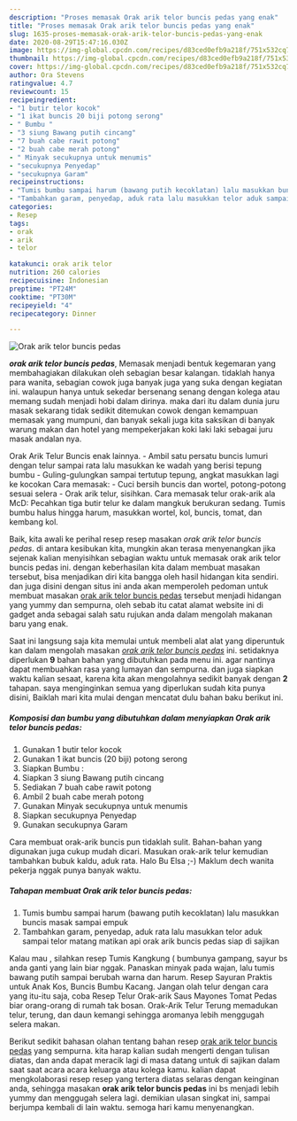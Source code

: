 ```yaml
---
description: "Proses memasak Orak arik telor buncis pedas yang enak"
title: "Proses memasak Orak arik telor buncis pedas yang enak"
slug: 1635-proses-memasak-orak-arik-telor-buncis-pedas-yang-enak
date: 2020-08-29T15:47:16.030Z
image: https://img-global.cpcdn.com/recipes/d83ced0efb9a218f/751x532cq70/orak-arik-telor-buncis-pedas-foto-resep-utama.jpg
thumbnail: https://img-global.cpcdn.com/recipes/d83ced0efb9a218f/751x532cq70/orak-arik-telor-buncis-pedas-foto-resep-utama.jpg
cover: https://img-global.cpcdn.com/recipes/d83ced0efb9a218f/751x532cq70/orak-arik-telor-buncis-pedas-foto-resep-utama.jpg
author: Ora Stevens
ratingvalue: 4.7
reviewcount: 15
recipeingredient:
- "1 butir telor kocok"
- "1 ikat buncis 20 biji potong serong"
- " Bumbu "
- "3 siung Bawang putih cincang"
- "7 buah cabe rawit potong"
- "2 buah cabe merah potong"
- " Minyak secukupnya untuk menumis"
- "secukupnya Penyedap"
- "secukupnya Garam"
recipeinstructions:
- "Tumis bumbu sampai harum (bawang putih kecoklatan) lalu masukkan buncis masak sampai empuk"
- "Tambahkan garam, penyedap, aduk rata lalu masukkan telor aduk sampai telor matang matikan api orak arik buncis pedas siap di sajikan"
categories:
- Resep
tags:
- orak
- arik
- telor

katakunci: orak arik telor 
nutrition: 260 calories
recipecuisine: Indonesian
preptime: "PT24M"
cooktime: "PT30M"
recipeyield: "4"
recipecategory: Dinner

---
```



![Orak arik telor buncis pedas](https://img-global.cpcdn.com/recipes/d83ced0efb9a218f/751x532cq70/orak-arik-telor-buncis-pedas-foto-resep-utama.jpg)

<b><i>orak arik telor buncis pedas</i></b>, Memasak menjadi bentuk kegemaran yang membahagiakan dilakukan oleh sebagian besar kalangan. tidaklah hanya para wanita, sebagian cowok juga banyak juga yang suka dengan kegiatan ini. walaupun hanya untuk sekedar bersenang senang dengan kolega atau memang sudah menjadi hobi dalam dirinya. maka dari itu dalam dunia juru masak sekarang tidak sedikit ditemukan cowok dengan kemampuan memasak yang mumpuni, dan banyak sekali juga kita saksikan di banyak warung makan dan hotel yang mempekerjakan koki laki laki sebagai juru masak andalan nya.

Orak Arik Telur Buncis enak lainnya. - Ambil satu persatu buncis lumuri dengan telur sampai rata lalu masukkan ke wadah yang berisi tepung bumbu - Guling-gulungkan sampai tertutup tepung, angkat masukkan lagi ke kocokan Cara memasak: - Cuci bersih buncis dan wortel, potong-potong sesuai selera - Orak arik telur, sisihkan. Cara memasak telur orak-arik ala McD: Pecahkan tiga butir telur ke dalam mangkuk berukuran sedang. Tumis bumbu halus hingga harum, masukkan wortel, kol, buncis, tomat, dan kembang kol.

Baik, kita awali ke perihal resep resep masakan <i>orak arik telor buncis pedas</i>. di antara kesibukan kita, mungkin akan terasa menyenangkan jika sejenak kalian menyisihkan sebagian waktu untuk memasak orak arik telor buncis pedas ini. dengan keberhasilan kita dalam membuat masakan tersebut, bisa menjadikan diri kita bangga oleh hasil hidangan kita sendiri. dan juga disini dengan situs ini anda akan memperoleh pedoman untuk membuat masakan <u>orak arik telor buncis pedas</u> tersebut menjadi hidangan yang yummy dan sempurna, oleh sebab itu catat alamat website ini di gadget anda sebagai salah satu rujukan anda dalam mengolah makanan baru yang enak.


Saat ini langsung saja kita memulai untuk membeli alat alat yang diperuntuk kan dalam mengolah masakan <u><i>orak arik telor buncis pedas</i></u> ini. setidaknya diperlukan <b>9</b> bahan bahan yang dibutuhkan pada menu ini. agar nantinya dapat membuahkan rasa yang lumayan dan sempurna. dan juga siapkan waktu kalian sesaat, karena kita akan mengolahnya sedikit banyak dengan <b>2</b> tahapan. saya menginginkan semua yang diperlukan sudah kita punya disini, Baiklah mari kita mulai dengan mencatat dulu bahan baku berikut ini.

<!--inarticleads1-->

##### Komposisi dan bumbu yang dibutuhkan dalam menyiapkan Orak arik telor buncis pedas:

1. Gunakan 1 butir telor kocok
1. Gunakan 1 ikat buncis (20 biji) potong serong
1. Siapkan  Bumbu :
1. Siapkan 3 siung Bawang putih cincang
1. Sediakan 7 buah cabe rawit potong
1. Ambil 2 buah cabe merah potong
1. Gunakan  Minyak secukupnya untuk menumis
1. Siapkan secukupnya Penyedap
1. Gunakan secukupnya Garam


Cara membuat orak-arik buncis pun tidaklah sulit. Bahan-bahan yang digunakan juga cukup mudah dicari. Masukan orak-arik telur kemudian tambahkan bubuk kaldu, aduk rata. Halo Bu Elsa ;-) Maklum dech wanita pekerja nggak punya banyak waktu. 

<!--inarticleads2-->

##### Tahapan membuat Orak arik telor buncis pedas:

1. Tumis bumbu sampai harum (bawang putih kecoklatan) lalu masukkan buncis masak sampai empuk
1. Tambahkan garam, penyedap, aduk rata lalu masukkan telor aduk sampai telor matang matikan api orak arik buncis pedas siap di sajikan


Kalau mau , silahkan resep Tumis Kangkung ( bumbunya gampang, sayur bs anda ganti yang lain biar nggak. Panaskan minyak pada wajan, lalu tumis bawang putih sampai berubah warna dan harum. Resep Sayuran Praktis untuk Anak Kos, Buncis Bumbu Kacang. Jangan olah telur dengan cara yang itu-itu saja, coba Resep Telur Orak-arik Saus Mayones Tomat Pedas biar orang-orang di rumah tak bosan. Orak-Arik Telur Terung memadukan telur, terung, dan daun kemangi sehingga aromanya lebih menggugah selera makan. 

Berikut sedikit bahasan olahan tentang bahan resep <u>orak arik telor buncis pedas</u> yang sempurna. kita harap kalian sudah mengerti dengan tulisan diatas, dan anda dapat meracik lagi di masa datang untuk di sajikan dalam saat saat acara acara keluarga atau kolega kamu. kalian dapat mengkolaborasi resep resep yang tertera diatas selaras dengan keinginan anda, sehingga masakan <b>orak arik telor buncis pedas</b> ini bs menjadi lebih yummy dan menggugah selera lagi. demikian ulasan singkat ini, sampai berjumpa kembali di lain waktu. semoga hari kamu menyenangkan.
